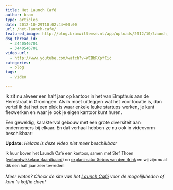 ```yaml
---
title: Het Launch Café
author: bram
type: articles
date: 2012-10-29T10:02:44+00:00
url: /het-launch-cafe/
featured_image: http://blog.bramwillemse.nl/app/uploads/2012/10/launch_cafe_groningen-kantoor-flexwerken-interieur.jpeg
dsq_thread_id:
  - 3440546701
  - 3440546701
video-url:
  - http://www.youtube.com/watch?v=WCBbRXpfCic
categories:
  - blog
tags:
  - video

---
```

<p class="lead">
  Ik zit nu alweer een half jaar op kantoor in het van Elmpthuis aan de Herestraat in Groningen. Als ik moet uitleggen wat het voor locatie is, dan vertel ik dat het een plek is waar enkele leuke startups werken, je kunt flexwerken en waar je ook je eigen kantoor kunt huren.
</p>

Een geweldig, karaktervol gebouw met een grote diversiteit aan ondernemers bij elkaar. En dat verhaal hebben ze nu ook in videovorm beschikbaar:
  
<!--more-->


  
**Update:** _Helaas is deze video niet meer beschikbaar_

<span style="font-size: 0.9em; line-height: 1.5em;">Ik huur boven het Launch Café een kantoor, samen met Stef Thoen (</span><a style="font-size: 0.9em; line-height: 1.5em;" title="Baardbaard - Webdevelopmentheld!" href="http://baardbaard.nl" target="_blank">webontwikkelaar Baardbaard</a><span style="font-size: 0.9em; line-height: 1.5em;">) en </span><a style="font-size: 0.9em; line-height: 1.5em;" title="Sebas van den Brink - Legt alles uit, en goed ook!" href="http://sebasvandenbrink.nl" target="_blank">explanimator Sebas van den Brink</a> <span style="font-size: 0.9em; line-height: 1.5em;">en wij zijn nu al dik een half jaar zeer tevreden!</span>

_Meer weten? Check de site van het <a class="highlight" title="Launch Café in Groningen - Flexwerken en startups" href="http://launchcafe.nl" target="_blank">Launch Café</a> voor de mogelijkheden of kom &#8216;s koffie doen!_